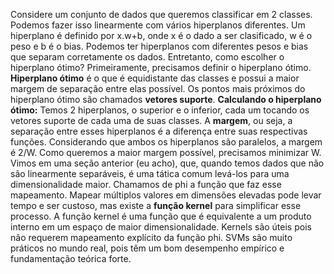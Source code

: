 Considere um conjunto de dados que queremos classificar em 2 classes. Podemos fazer isso linearmente com vários hiperplanos diferentes. Um hiperplano é definido por x.w+b, onde x é o dado a ser clasificado, w é o peso e b é o bias. Podemos ter hiperplanos com diferentes pesos e bias que separam corretamente os dados. Entretanto, como escolher o hiperplano ótimo?
Primeiramente, precisamos definir o hiperplano ótimo. **Hiperplano ótimo** é o que é equidistante das classes e possui a maior margem de separação entre elas possível. Os pontos mais próximos do hiperplano ótimo são chamados **vetores suporte**. 
**Calculando o hiperplano ótimo:** Temos 2 hiperplanos, o superior e o inferior, cada um tocando os vetores suporte de cada uma de suas classes. A **margem**, ou seja, a separação entre esses hiperplanos é a diferença entre suas respectivas funções. Considerando que ambos os hiperplanos são paralelos, a margem é 2/W. Como queremos a maior margem possível, precisamos minimizar W.
Vimos em uma seção anterior (eu acho), que, quando temos dados que não são linearmente separáveis, é uma tática comum levá-los para uma dimensionalidade maior. Chamamos de phi a função que faz esse mapeamento. Mapear múltiplos valores em dimensões elevadas pode levar tempo e ser custoso, mas existe a **função kernel** para simplificar esse processo. A função kernel é uma função que é equivalente a um produto interno em um espaço de maior dimensionalidade. Kernels são úteis pois não requerem mapeamento explícito da função phi.
SVMs são muito práticos no mundo real, pois têm um bom desempenho empírico e fundamentação teórica forte.